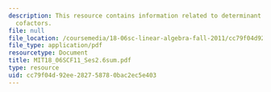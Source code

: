 ```yaml
---
description: This resource contains information related to determinant dormulas and
  cofactors.
file: null
file_location: /coursemedia/18-06sc-linear-algebra-fall-2011/cc79f04d92ee282758780bac2ec5e403_MIT18_06SCF11_Ses2.6sum.pdf
file_type: application/pdf
resourcetype: Document
title: MIT18_06SCF11_Ses2.6sum.pdf
type: resource
uid: cc79f04d-92ee-2827-5878-0bac2ec5e403
---
```

